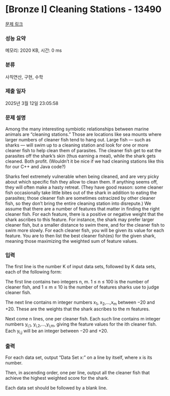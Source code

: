 # [Bronze I] Cleaning Stations - 13490 

[문제 링크](https://www.acmicpc.net/problem/13490) 

### 성능 요약

메모리: 2020 KB, 시간: 0 ms

### 분류

사칙연산, 구현, 수학

### 제출 일자

2025년 3월 12일 23:05:58

### 문제 설명

<p>Among the many interesting symbiotic relationships between marine animals are “cleaning stations.” Those are locations like sea mounts where larger numbers of cleaner fish tend to hang out. Large fish — such as sharks — will swim up to a cleaning station and look for one or more cleaner fish to help clean them of parasites. The cleaner fish get to eat the parasites off the shark’s skin (thus earning a meal), while the shark gets cleaned. Both profit. (Wouldn’t it be nice if we had cleaning stations like this for our C++ and Java code?)</p>

<p>Sharks feel extremely vulnerable when being cleaned, and are very picky about which specific fish they allow to clean them. If anything seems off, they will often make a hasty retreat. (They have good reason: some cleaner fish occasionally take little bites out of the shark in addition to eating the parasites; those cleaner fish are sometimes ostracized by other cleaner fish, so they don’t bring the entire cleaning station into disrepute.) We assume that there are a number of features that matter in finding the right cleaner fish. For each feature, there is a positive or negative weight that the shark ascribes to this feature. For instance, the shark may prefer larger cleaner fish, but a smaller distance to swim there, and for the cleaner fish to swim more slowly. For each cleaner fish, you will be given its value for each feature. You are to then list the best cleaner fish(es) for the given shark, meaning those maximizing the weighted sum of feature values.</p>

### 입력 

 <p>The first line is the number K of input data sets, followed by K data sets, each of the following form:</p>

<p>The first line contains two integers n, m. 1 ≤ n ≤ 100 is the number of cleaner fish, and 1 ≤ m ≤ 10 is the number of features sharks use to judge cleaner fish.</p>

<p>The next line contains m integer numbers x<sub>1</sub>, x<sub>2</sub>,...,x<sub>m</sub> between −20 and +20. These are the weights that the shark ascribes to the m features.</p>

<p>Next come n lines, one per cleaner fish. Each such line contains m integer numbers y<sub>i,1</sub>, y<sub>i,2</sub>,...,y<sub>i,m</sub>, giving the feature values for the ith cleaner fish. Each y<sub>i,j</sub> will be an integer between −20 and +20.</p>

### 출력 

 <p>For each data set, output “Data Set x:” on a line by itself, where x is its number.</p>

<p>Then, in ascending order, one per line, output all the cleaner fish that achieve the highest weighted score for the shark.</p>

<p>Each data set should be followed by a blank line.</p>


